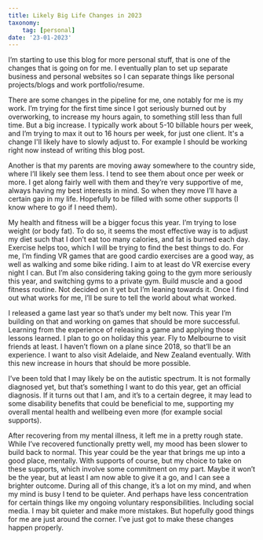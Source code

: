 ```yaml
---
title: Likely Big Life Changes in 2023
taxonomy:
	tag: [personal]
date: '23-01-2023'
---
```

I’m starting to use this blog for more personal stuff, that is one of the changes that is going on for me.
I eventually plan to set up separate business and personal websites so I can separate things like personal projects/blogs and work portfolio/resume.  

There are some changes in the pipeline for me, one notably for me is my work. I’m trying for the first time since I got seriously burned out by overworking, to increase my hours again, to something still less than full time. But a big increase. I typically work about 5-10 billable hours per week, and I’m trying to max it out to 16 hours per week, for just one client. It's a change I'll likely have to slowly adjust to. For example I should be working right now instead of writing this blog post.  

Another is that my parents are moving away somewhere to the country side, where I’ll likely see them less. I tend to see them about once per week or more. I get along fairly well with them and they’re very supportive of me, always having my best interests in mind. So when they move I’ll have a certain gap in my life. Hopefully to be filled with some other supports (I know where to go if I need them).  

My health and fitness will be a bigger focus this year. I’m trying to lose weight (or body fat). To do so, it seems the most effective way is to adjust my diet such that I don’t eat too many calories, and fat is burned each day. Exercise helps too, which I will be trying to find the best things to do. For me, I’m finding VR games that are good cardio exercises are a good way, as well as walking and some bike riding. I aim to at least do VR exercise every night I can. But I’m also considering taking going to the gym more seriously this year, and switching gyms to a private gym. Build muscle and a good fitness routine. Not decided on it yet but I’m leaning towards it. Once I find out what works for me, I’ll be sure to tell the world about what worked.  

I released a game last year so that’s under my belt now. This year I’m building on that and working on games that should be more successful. Learning from the experience of releasing a game and applying those lessons learned.
I plan to go on holiday this year. Fly to Melbourne to visit friends at least. I haven’t flown on a plane since 2018, so that’ll be an experience. I want to also visit Adelaide, and New Zealand eventually. With this new increase in hours that should be more possible.  

I’ve been told that I may likely be on the autistic spectrum. It is not formally diagnosed yet, but that’s something I want to do this year, get an official diagnosis. If it turns out that I am, and it’s to a certain degree, it may lead to some disability benefits that could be beneficial to me, supporting my overall mental health and wellbeing even more (for example social supports).  

After recovering from my mental illness, it left me in a pretty rough state. While I’ve recovered functionally pretty well, my mood has been slower to build back to normal. This year could be the year that brings me up into a good place, mentally. With supports of course, but my choice to take on these supports, which involve some commitment on my part. Maybe it won’t be the year, but at least I am now able to give it a go, and I can see a brighter outcome. 
During all of this change, it’s a lot on my mind, and when my mind is busy I tend to be quieter. And perhaps have less concentration for certain things like my ongoing voluntary responsibilities. Including social media. I may bit quieter and make more mistakes. But hopefully good things for me are just around the corner. I’ve just got to make these changes happen properly. 